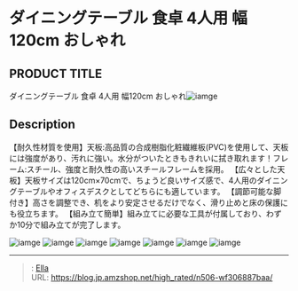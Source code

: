 # ダイニングテーブル 食卓 4人用 幅120cm おしゃれ


## PRODUCT TITLE 

ダイニングテーブル 食卓 4人用 幅120cm おしゃれ![iamge](https://b2bfiles1.gigab2b.cn/image/wkseller/7404/20230720_1653428daf49824fb56bc9c5c34c21cd.jpg)

## Description

【耐久性材質を使用】天板:高品質の合成樹脂化粧繊維板(PVC)を使用して、天板には強度があり、汚れに強い。水分がついたときもきれいに拭き取れます！フレーム:スチール、強度と耐久性の高いスチールフレームを採用。
【広々とした天板】天板サイズは120cm×70cmで、ちょうど良いサイズ感で、4人用のダイニングテーブルやオフィスデスクとしてどちらにも適しています。
【調節可能な脚付き】高さを調整でき、机をより安定させるだけでなく、滑り止めと床の保護にも役立ちます。
【組み立て簡単】組み立てに必要な工具が付属しており、わずか10分で組み立てが完了します。






![iamge](https://b2bfiles1.gigab2b.cn/image/wkseller/7404/20230720_f73e57ad64cef79b26f78b2be227c3e2.jpg)
![iamge](https://b2bfiles1.gigab2b.cn/image/wkseller/7404/20230720_8a5810e1b17ac64414c5581159c72ea7.jpg)
![iamge](https://b2bfiles1.gigab2b.cn/image/wkseller/7404/20230720_12984971d375d9c202b92c4dea86a631.jpg)
![iamge](https://b2bfiles1.gigab2b.cn/image/wkseller/7404/20230720_e7f0af154a24c68bcf0cfe987b42b933.jpg)
![iamge](https://b2bfiles1.gigab2b.cn/image/wkseller/7404/20230720_e54055efb30162a9758c33001a77695c.jpg)
![iamge](https://b2bfiles1.gigab2b.cn/image/wkseller/7404/20230725_52d8a4bcc0d655762f5ce2ab0904f330.jpg)
![iamge](https://b2bfiles1.gigab2b.cn/image/wkseller/7404/20230829_cc25029a678551fc2e33d76fcd06c662.jpg)


---

> : [Ella](https://blog.jp.amzshop.net/)  
> URL: https://blog.jp.amzshop.net/high_rated/n506-wf306887baa/  

